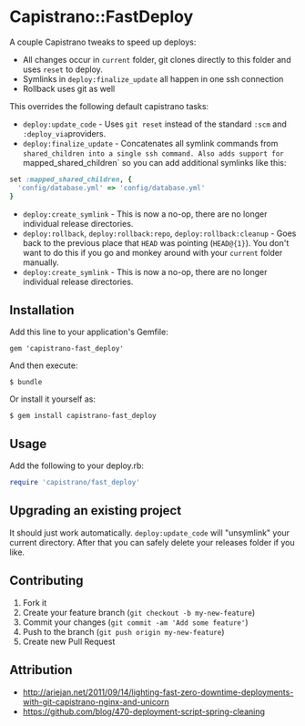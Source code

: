 # Capistrano::FastDeploy

A couple Capistrano tweaks to speed up deploys:

* All changes occur in `current` folder, git clones directly to this
  folder and uses `reset` to deploy.
* Symlinks in `deploy:finalize_update` all happen in one ssh connection
* Rollback uses git as well

This overrides the following default capistrano tasks:

* `deploy:update_code` - Uses `git reset` instead of the standard
  `:scm` and `:deploy_via`providers.
* `deploy:finalize_update` - Concatenates all symlink commands from
  `shared_children into a single ssh command. Also adds support for
  `mapped_shared_children` so you can add additional symlinks like this:

```ruby
set :mapped_shared_children, {
  'config/database.yml' => 'config/database.yml'
}
```
* `deploy:create_symlink` - This is now a no-op, there are no longer
  individual release directories.
* `deploy:rollback`, `deploy:rollback:repo`, `deploy:rollback:cleanup` -
  Goes back to the previous place that `HEAD`
  was pointing (`HEAD@{1}`). You don't want to do this if you go and
  monkey around with your `current` folder manually.
* `deploy:create_symlink` - This is now a no-op, there are no longer
  individual release directories.

## Installation

Add this line to your application's Gemfile:

    gem 'capistrano-fast_deploy'

And then execute:

    $ bundle

Or install it yourself as:

    $ gem install capistrano-fast_deploy

## Usage

Add the following to your deploy.rb:

```ruby
require 'capistrano/fast_deploy'
```

## Upgrading an existing project

It should just work automatically. `deploy:update_code` will "unsymlink"
your current directory. After that you can safely delete your releases
folder if you like.

## Contributing

1. Fork it
2. Create your feature branch (`git checkout -b my-new-feature`)
3. Commit your changes (`git commit -am 'Add some feature'`)
4. Push to the branch (`git push origin my-new-feature`)
5. Create new Pull Request

## Attribution

* http://ariejan.net/2011/09/14/lighting-fast-zero-downtime-deployments-with-git-capistrano-nginx-and-unicorn
* https://github.com/blog/470-deployment-script-spring-cleaning
